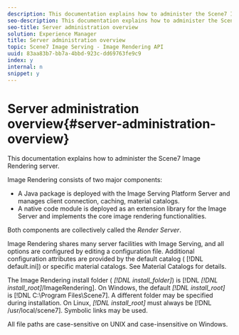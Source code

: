 ```yaml
---
description: This documentation explains how to administer the Scene7 Image Rendering server.
seo-description: This documentation explains how to administer the Scene7 Image Rendering server.
seo-title: Server administration overview
solution: Experience Manager
title: Server administration overview
topic: Scene7 Image Serving - Image Rendering API
uuid: 83aa83b7-bb7a-4bbd-923c-dd69763fe9c9
index: y
internal: n
snippet: y
---
```


# Server administration overview{#server-administration-overview}

This documentation explains how to administer the Scene7 Image Rendering server.

Image Rendering consists of two major components:

* A Java package is deployed with the Image Serving Platform Server and manages client connection, caching, material catalogs. 
* A native code module is deployed as an extension library for the Image Server and implements the core image rendering functionalities.

Both components are collectively called the *Render Server*.

Image Rendering shares many server facilities with Image Serving, and all options are configured by editing a configuration file. Additional configuration attributes are provided by the default catalog ( [!DNL default.ini]) or specific material catalogs. See Material Catalogs for details.

The Image Rendering install folder ( *[!DNL install_folder]*) is [!DNL *[!DNL install_root]*/ImageRendering]. On Windows, the default *[!DNL install_root]* is [!DNL C:\Program Files\Scene7]. A different folder may be specified during installation. On Linux, *[!DNL install_root]* must always be [!DNL /usr/local/scene7]. Symbolic links may be used.

All file paths are case-sensitive on UNIX and case-insensitive on Windows. 
